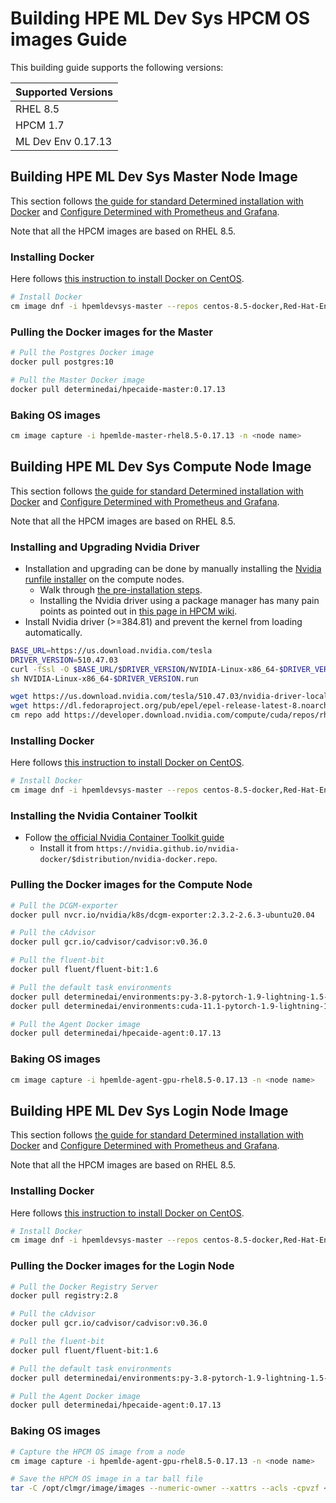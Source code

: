 # Building HPE ML Dev Sys HPCM OS images Guide

This building guide supports the following versions:

| Supported Versions |
|--------------------|
| RHEL 8.5           |
| HPCM 1.7           |
| ML Dev Env 0.17.13 |

## Building HPE ML Dev Sys Master Node Image

This section follows [the guide for standard Determined installation with Docker](https://docs.determined.ai/latest/sysadmin-deploy-on-prem/docker.html) and [Configure Determined with Prometheus and Grafana](https://docs.determined.ai/latest/integrations/prometheus.html).

Note that all the HPCM images are based on RHEL 8.5.

### Installing Docker

Here follows [this instruction to install Docker on CentOS](https://docs.docker.com/engine/install/centos/#install-from-a-package).

```bash
# Install Docker
cm image dnf -i hpemldevsys-master --repos centos-8.5-docker,Red-Hat-Enterprise-Linux-8.5.0-x86_64 --duk install docker-ce docker-ce-cli containerd.io
```

### Pulling the Docker images for the Master

```bash
# Pull the Postgres Docker image
docker pull postgres:10

# Pull the Master Docker image
docker pull determinedai/hpecaide-master:0.17.13
```

### Baking OS images

```bash
cm image capture -i hpemlde-master-rhel8.5-0.17.13 -n <node name>
```

## Building HPE ML Dev Sys Compute Node Image

This section follows [the guide for standard Determined installation with Docker](https://docs.determined.ai/latest/sysadmin-deploy-on-prem/docker.html) and [Configure Determined with Prometheus and Grafana](https://docs.determined.ai/latest/integrations/prometheus.html).

Note that all the HPCM images are based on RHEL 8.5.

### Installing and Upgrading Nvidia Driver

- Installation and upgrading can be done by manually installing the [Nvidia runfile installer](https://docs.nvidia.com/datacenter/tesla/tesla-installation-notes/index.html#runfile) on the compute nodes.
    - Walk through [the pre-installation steps](https://docs.nvidia.com/cuda/cuda-installation-guide-linux/index.html#pre-installation-actions).
    - Installing the Nvidia driver using a package manager has many pain points as pointed out in [this page in HPCM wiki](https://hpedia.osp.hpe.com/wiki/HPCM/Cuda_Cross-Architecture_Chroot_Build).
- Install Nvidia driver (>=384.81) and prevent the kernel from loading automatically.

```bash
BASE_URL=https://us.download.nvidia.com/tesla
DRIVER_VERSION=510.47.03
curl -fSsl -O $BASE_URL/$DRIVER_VERSION/NVIDIA-Linux-x86_64-$DRIVER_VERSION.run
sh NVIDIA-Linux-x86_64-$DRIVER_VERSION.run

wget https://us.download.nvidia.com/tesla/510.47.03/nvidia-driver-local-repo-rhel8-510.47.03-1.0-1.x86_64.rpm
wget https://dl.fedoraproject.org/pub/epel/epel-release-latest-8.noarch.rpm
cm repo add https://developer.download.nvidia.com/compute/cuda/repos/rhel8/x86_64/
```

### Installing Docker

Here follows [this instruction to install Docker on CentOS](https://docs.docker.com/engine/install/centos/#install-from-a-package).

```bash
# Install Docker
cm image dnf -i hpemldevsys-master --repos centos-8.5-docker,Red-Hat-Enterprise-Linux-8.5.0-x86_64 --duk install docker-ce docker-ce-cli containerd.io
```

### Installing the Nvidia Container Toolkit

- Follow [the official Nvidia Container Toolkit guide](https://docs.nvidia.com/datacenter/cloud-native/container-toolkit/install-guide.html#installing-on-rhel-7)
    - Install it from `https://nvidia.github.io/nvidia-docker/$distribution/nvidia-docker.repo`.

### Pulling the Docker images for the Compute Node

```bash
# Pull the DCGM-exporter
docker pull nvcr.io/nvidia/k8s/dcgm-exporter:2.3.2-2.6.3-ubuntu20.04

# Pull the cAdvisor
docker pull gcr.io/cadvisor/cadvisor:v0.36.0

# Pull the fluent-bit
docker pull fluent/fluent-bit:1.6

# Pull the default task environments
docker pull determinedai/environments:py-3.8-pytorch-1.9-lightning-1.5-tf-2.4-cpu-0.17.10
docker pull determinedai/environments:cuda-11.1-pytorch-1.9-lightning-1.5-tf-2.4-gpu-0.17.10

# Pull the Agent Docker image
docker pull determinedai/hpecaide-agent:0.17.13
```

### Baking OS images

```bash
cm image capture -i hpemlde-agent-gpu-rhel8.5-0.17.13 -n <node name>
```

## Building HPE ML Dev Sys Login Node Image

This section follows [the guide for standard Determined installation with Docker](https://docs.determined.ai/latest/sysadmin-deploy-on-prem/docker.html) and [Configure Determined with Prometheus and Grafana](https://docs.determined.ai/latest/integrations/prometheus.html).

Note that all the HPCM images are based on RHEL 8.5.

### Installing Docker

Here follows [this instruction to install Docker on CentOS](https://docs.docker.com/engine/install/centos/#install-from-a-package).

```bash
# Install Docker
cm image dnf -i hpemldevsys-master --repos centos-8.5-docker,Red-Hat-Enterprise-Linux-8.5.0-x86_64 --duk install docker-ce docker-ce-cli containerd.io
```

### Pulling the Docker images for the Login Node

```bash
# Pull the Docker Registry Server
docker pull registry:2.8

# Pull the cAdvisor
docker pull gcr.io/cadvisor/cadvisor:v0.36.0

# Pull the fluent-bit
docker pull fluent/fluent-bit:1.6

# Pull the default task environments
docker pull determinedai/environments:py-3.8-pytorch-1.9-lightning-1.5-tf-2.4-cpu-0.17.10

# Pull the Agent Docker image
docker pull determinedai/hpecaide-agent:0.17.13
```

### Baking OS images

```bash
# Capture the HPCM OS image from a node
cm image capture -i hpemlde-agent-gpu-rhel8.5-0.17.13 -n <node name>

# Save the HPCM OS image in a tar ball file
tar -C /opt/clmgr/image/images --numeric-owner --xattrs --acls -cpvzf <image_name>.tar.gz <image_name>
```